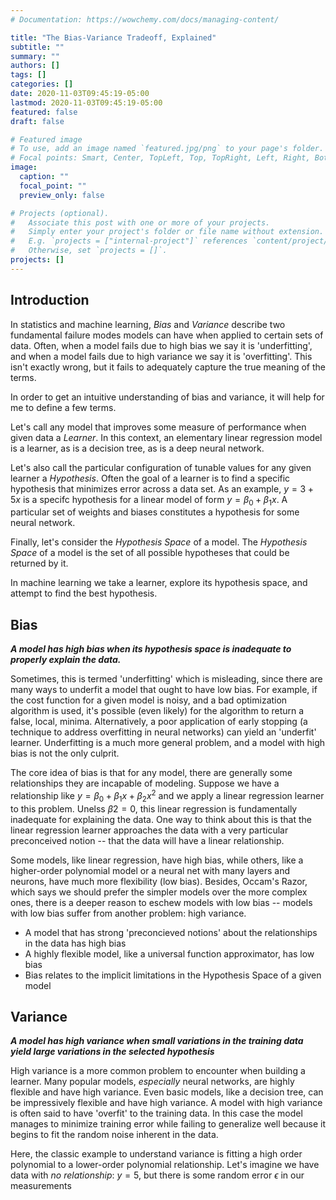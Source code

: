 ```yaml
---
# Documentation: https://wowchemy.com/docs/managing-content/

title: "The Bias-Variance Tradeoff, Explained"
subtitle: ""
summary: ""
authors: []
tags: []
categories: []
date: 2020-11-03T09:45:19-05:00
lastmod: 2020-11-03T09:45:19-05:00
featured: false
draft: false

# Featured image
# To use, add an image named `featured.jpg/png` to your page's folder.
# Focal points: Smart, Center, TopLeft, Top, TopRight, Left, Right, BottomLeft, Bottom, BottomRight.
image:
  caption: ""
  focal_point: ""
  preview_only: false

# Projects (optional).
#   Associate this post with one or more of your projects.
#   Simply enter your project's folder or file name without extension.
#   E.g. `projects = ["internal-project"]` references `content/project/deep-learning/index.md`.
#   Otherwise, set `projects = []`.
projects: []
---
```


## Introduction

In statistics and machine learning, *Bias* and *Variance* describe two fundamental failure modes models can have when applied to certain sets of data.  Often, when a model fails due to high bias we say it is 'underfitting', and when a model fails due to high variance we say it is 'overfitting'.  This isn't exactly wrong, but it fails to adequately capture the true meaning of the terms.

In order to get an intuitive understanding of bias and variance, it will help for me to define a few terms.

Let's call any model that improves some measure of performance when given data a *Learner*.  In this context, an elementary linear regression model is a learner, as is a decision tree, as is a deep neural network.  

Let's also call the particular configuration of tunable values for any given learner a *Hypothesis*.  Often the goal of a learner is to find a specific hypothesis that minimizes error across a data set.  As an example, $y = 3 + 5x$ is a specifc hypothesis for a linear model of form $y = \beta_0 + \beta_1 x$.  A particular set of weights and biases constitutes a hypothesis for some neural network.

Finally, let's consider the *Hypothesis Space* of a model.  The *Hypothesis Space* of a model is the set of all possible hypotheses that could be returned by it.

In machine learning we take a learner, explore its hypothesis space, and attempt to find the best hypothesis.

## Bias

***A model has high bias when its hypothesis space is inadequate to properly explain the data.***

Sometimes, this is termed 'underfitting' which is misleading, since there are many ways to underfit a model that ought to have low bias.  For example, if the cost function for a given model is noisy, and a bad optimization algorithm is used, it's possible (even likely) for the algorithm to return a false, local, minima.  Alternatively, a poor application of early stopping (a technique to address overfitting in neural networks) can yield an 'underfit' learner.  Underfitting is a much more general problem, and a model with high bias is not the only culprit.

The core idea of bias is that for any model, there are generally some relationships they are incapable of modeling.  Suppose we have a relationship like $y = \beta_0 + \beta_1 x + \beta_2 x^2$ and we apply a linear regression learner to this problem.  Unelss $\beta2=0$, this linear regression is fundamentally inadequate for explaining the data.  One way to think about this is that the linear regression learner approaches the data with a very particular preconceived notion -- that the data will have a linear relationship.

Some models, like linear regression, have high bias, while others, like a higher-order polynomial model or a neural net with many layers and neurons, have much more flexibility (low bias).  Besides, Occam's Razor, which says we should prefer the simpler models over the more complex ones, there is a deeper reason to eschew models with low bias -- models with low bias suffer from another problem: high variance.

* A model that has strong 'preconcieved notions' about the relationships in the data has high bias
* A highly flexible model, like a universal function approximator, has low bias 
* Bias relates to the implicit limitations in the Hypothesis Space of a given model

## Variance

***A model has high variance when small variations in the training data yield large variations in the selected hypothesis***

High variance is a more common problem to encounter when building a learner.  Many popular models, *especially* neural networks, are highly flexible and have high variance.  Even basic models, like a decision tree, can be impressively flexible and have high variance.  A model with high variance is often said to have 'overfit' to the training data.  In this case the model manages to minimize training error while failing to generalize well because it begins to fit the random noise inherent in the data.

Here, the classic example to understand variance is fitting a high order polynomial to a lower-order polynomial relationship.  Let's imagine we have data with *no relationship*: $y = 5$, but there is some random error $\epsilon$ in our measurements